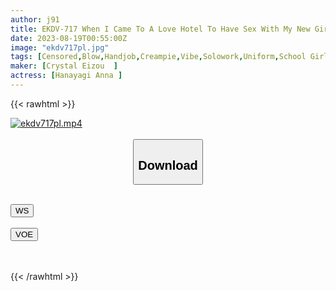 ```yaml
---
author: j91
title: EKDV-717 When I Came To A Love Hotel To Have Sex With My New Girlfriend For The First Time...I Made Her Cum Over And Over Again With Her Erotic Colossal Tits, And I Cummed Her Over And Over Again Anna Hanayagi
date: 2023-08-19T00:55:00Z
image: "ekdv717pl.jpg"
tags: [Censored,Blow,Handjob,Creampie,Vibe,Solowork,Uniform,School Girls,Cunnilingus,Big Tits,Titty Fuck,Cowgirl,Finger Fuck,Electric Massager,Squirting,Footjob,Busty Fetish,Butt,Shaved,School Uniform,Huge Butt,Kiss,Back ]
maker: [Crystal Eizou  ]
actress: [Hanayagi Anna ]
---
```



{{< rawhtml >}}

<div class="video" data-videoid="f9vxpypythio">
    <a href="javascript:;">
        <img src="https://my.j91.asia/posts/ekdv717pl/ekdv717pl.jpg" width="WIDTH" height="HEIGHT" alt="ekdv717pl.mp4" loading="lazy">
    </a>
</div>

<script type="text/javascript" src="https://j91.asia/asset/on-demand-ws.js"></script>

<br>
  <link rel="stylesheet" href="https://j91.asia/asset/bs5.css">
  
  <center>
  <button class="btn btn-primary" type="button" data-bs-toggle="collapse" data-bs-target=".multi-collapse" aria-expanded="false" aria-controls="multiCollapseExample1 multiCollapseExample2"><h2>Download</h2></button></center>
</p>
<div class="row">
  <div class="col">
    <div class="collapse multi-collapse" id="multiCollapseExample1">
      <div class="card card-body">
	      	      <br>
<div class="buttons">  
<a href="https://wolfstream.tv/f9vxpypythio"><button class="btn-hover color-3"><i class="fa fa-download"></i> WS</button></a></div>
    </div>
  </div>
</div>
  <div class="col">
    <div class="collapse multi-collapse" id="multiCollapseExample2">
      <div class="card card-body">
	      <br>
<div class="buttons">
    <a href="https://voe.sx/cvinsmk1ziii"><button class="btn-hover color-9"><i class="fa fa-download"></i> VOE</button></a></div>
<br><br>
      </div>
    </div>
  </div>
</div>

{{< /rawhtml >}}
